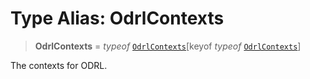 # Type Alias: OdrlContexts

> **OdrlContexts** = *typeof* [`OdrlContexts`](../variables/OdrlContexts.md)\[keyof *typeof* [`OdrlContexts`](../variables/OdrlContexts.md)\]

The contexts for ODRL.
